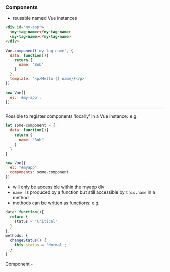 ### Components
- reusable named Vue instances
```html
<div id="my-app">
  <my-tag-name></my-tag-name>
  <my-tag-name></my-tag-name>
</div>
```
```javascript
Vue.component('my-tag-name', {
  data: function(){
    return {
      name: 'Bob'
    }
  },
  template: '<p>Hello {{ name}}</p>'
});

new Vue({
  el: '#my-app',
});
```
----
Possible to register components 'locally' in a Vue instance:
e.g.
```javascript
let some-component = {
  data: function(){
    return {
      name: "Bob"
    }
  }
}

new Vue({
  el: "#myapp",
  components: some-component
})
```
- <some-component> will only be accessible within the myapp div
- `name ` is produced by a function but still accessible by `this.name` in a method
- methods can be written as functions:
e.g.
```javascript
data: function(){
  return {
    status = 'Critical'
  }
},
methods: {
  changeStatus() {
    this.status = 'Normal';
  }
}
```
Component - <template> with html (wrapped in <div> if > 1) & <script> w export default {}
In `main.js` can import NameOfComponent from `NameOfComponent.vue` (camel case) & register it globally:
`Vue.component('name-of-component', NameOfComponent)`;
=> can now be used as a tag e.g. <name-of-component></name-of-component>
OR can also register things locally = by importing it inside script and adding it to the components section of the options object:
e.g.
```html
<template>
  <app-server-status v-for="server in 5"></app-server-status>
</template>
```
```javascript
<script>
  import ServerStatus from './ServerStatus.vue';
  export default {
    components: {
      'app-server-status': ServerStatus
    }
  }
  </script>
  ```
Note that VueJS allows for camel case or hyphenated selectors (will map camelCase property name in options object to the hyphenated tag name)

----
###  Scoping styles
Add `scoped` to the <style> template (cf shadow DOM) [thanks to data-id- attribute assigned to components]
----
### Passing Props
- data and methods!
parent template `<parent-element :name="name"></parent-element>`
parent Vue instance:
```javascript
export default {
  data: function(){
    return {
      name: 'Bob'
    }
  }
}
```
child template `<p>{{ name }}</p>`
child Vue instance
```javascript
export default {
  props: ['name']
}
```
### Validating Props
Make type explicit in the object
objects/arrays can take default function
e.g.
```javascript
props: {
  name: [String, Array],
  required: true,
}
```
or
```javascript
props: {
  name: {
    type: String
  }
}
```
### Emitting custom events
`this.$emit('nameReset', this.name)`
=> listened to on element via v-on/@ + name of event
e.g.
`@nameReset="name = $event"`
Unidirectional data flow => child components communicate via the parent (cf callbacks & props)

### Passing data between sibling components

